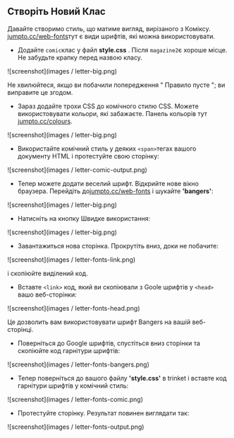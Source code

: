 ## Створіть Новий Клас

Давайте створимо стиль, що матиме вигляд, вирізаного з Коміксу. <a href="http://jumpto.cc/web-fonts" target="_blank">jumpto.cc/web-fonts</a>тут є види шрифтів, які можна використовувати.

+ Додайте `comic`клас у файл **style.css** . Після `magazine2`є хороше місце. Не забудьте крапку перед назвою класу. 

![screenshot](images / letter-big.png)

Не хвилюйтеся, якщо ви побачили попередження " Правило пусте "; ви виправите це згодом.

+ Зараз додайте трохи CSS до комічного стилю CSS. Можете використовувати кольори, які забажаєте. Панель кольорів тут <a href="http://jumpto.cc/colours" target="_blank">jumpto.cc/colours</a>.

![screenshot](images / letter-big.png)

+ Використайте комічний стиль у деяких `<span>`тегах вашого документу HTML і протестуйте свою сторінку:

![screenshot](images / letter-comic-output.png)

+ Тепер можете додати веселий шрифт. Відкрийте нове вікно браузера. Перейдіть до<a href="http://jumpto.cc/web-fonts" target="_blank">jumpto.cc/web-fonts</a> і шукайте **'bangers'**:

![screenshot](images / letter-big.png)

+ Натисніть на кнопку Швидке використання:

![screenshot](images / letter-big.png)

+ Завантажиться нова сторінка. Прокрутіть вниз, доки не побачите:

![screenshot](images / letter-fonts-link.png)

і скопіюйте виділений код.

+ Вставте `<link>` код, який ви скопіювали з Goole шрифтів у `<head>` вашо веб-сторінки:

![screenshot](images / letter-fonts-head.png)

Це дозволить вам використовувати шрифт Bangers на вашій веб-сторінці.

+ Поверніться до Google шрифтів, спустіться вниз сторінки та скопіюйте код гарнітури шрифтів:

![screenshot](images / letter-fonts-bangers.png)

+ Тепер поверніться до вашого файлу __'style.css'__ в trinket і вставте код гарнітури шрифтів у комічний стиль:

![screenshot](images / letter-fonts-comic.png)

+ Протестуйте сторінку. Результат повинен виглядати так: 

![screenshot](images / letter-fonts-output.png)